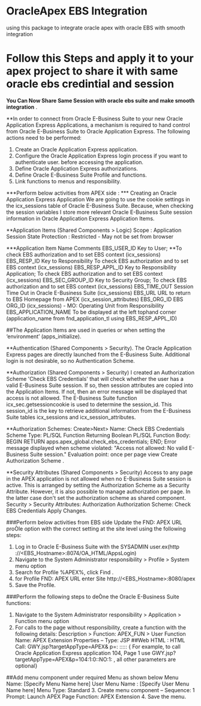 # OracleApex EBS Integration
using this  package to integrate oracle apex with oracle EBS with smooth integration 
# Follow this Steps  and apply it to your apex project to share it with same oracle ebs credintial and session 
**You Can Now Share Same Session with oracle ebs suite  and make smooth integration** .

**In order to connect from Oracle E-Business Suite to your new Oracle Application Express
Applications, a mechanism is required to hand control from Oracle E-Business Suite to
Oracle Application Express. The following actions need to be performed:

1. Create an Oracle Application Express application.
2. Configure  the Oracle Application Express login process if you want to authenticate user.
before accessing the application.
3. Define Oracle Application Express authorizations.
4. Define Oracle E-Business Suite Profile and functions.
5. Link functions to menus and responsibility.

***Perform below activities from APEX side :
***  Creating an Oracle Application Express Application
We are going to use the cookie settings in the icx_sessions table of Oracle E-Business Suite.
Because, when checking the session variables I store more relevant Oracle E-Business
Suite session information in Oracle Application Express Application Items.

**Application Items (Shared Components > Logic)
Scope : Application
Session State Protection : Restricted - May not be set from browser

***Application Item Name Comments
EBS_USER_ID Key to User; 
**To check EBS authorization and to set EBS context
(icx_sessions)
EBS_RESP_ID Key to Responsibility 
To check EBS authorization and to set EBS context (icx_sessions)
EBS_RESP_APPL_ID Key to Responsibility Application;
To check EBS authorization and to set EBS context (icx_sessions)
EBS_SEC_GROUP_ID Key to Security Group; 
To check EBS authorization and to set EBS
context (icx_sessions)
EBS_TIME_OUT Session Time Out in Oracle E-Business Suite (icx_sessions)
EBS_URL URL to return to EBS Homepage from APEX (icx_session_attributes)
EBS_ORG_ID EBS ORG_ID (icx_sessions) - MO: Operating Unit from Responsibility
EBS_APPLICATION_NAME To be displayed at the left tophand corner (application_name from fnd_application_tl using EBS_RESP_APPL_ID)

##The Application Items are used in queries or when setting the ‘environment’
(apps_initialize).


**Authentication (Shared Components > Security).
The Oracle Application Express pages are directly launched from the E-Business Suite.
Additional login is not desirable, so no Authentication Scheme.

**Authorization (Shared Components > Security)
I created an Authorization Scheme 'Check EBS Credentials' that will check whether the user
has a valid E-Business Suite session. If so, then session attributes are copied into the
Application Items. If not, then an error message will be displayed that access is not
allowed. The E-Business Suite function icx_sec.getsessioncookie is used to determine the
session_id. This session_id is the key to retrieve additional information from the E-Business
Suite tables icx_sessions and icx_session_attributes.

**Authorization Schemes: Create>Next>
Name: Check EBS Credentials
Scheme Type: PL/SQL Function Returning Boolean
PL/SQL Function Body:
BEGIN
RETURN apps.apex_global.check_ebs_credentials;
END;
Error message displayed when scheme violated: "Access not allowed: No valid E-Business Suite session."
Evaluation point: once per page view Create Authorization Scheme .

**Security Attributes (Shared Components > Security)
Access to any page in the APEX application is not allowed when no E-Business Suite session
is active. This is arranged by setting the Authorization Scheme as a Security Attribute.
However, it is also possible to manage authorization per page. In the latter case don't set
the authorization scheme as shared component.
Security > Security Attributes: Authorization
Authorization Scheme: Check EBS Credentials
Apply Changes.


###Perform below activities from EBS side
Update the FND: APEX URL proÒle option with the correct setting at the
site level using the following steps:

1. Log in to Oracle E-Business Suite with the SYSADMIN user.ex(http ://<EBS_Hostname>:8074/OA_HTML/AppsLogin)
2. Navigate to the System Administrator responsibility > Profile > System menu option
3. Search for Profile %APEX%, click Find . 
4. for Profile FND: APEX URL enter Site http://<EBS_Hostname>:8080/apex
5. Save the Profile.

###Perform the following steps to deÒne the Oracle E-Business Suite functions:

1. Navigate to the System Administrator responsibility > Application > Function menu
option
2. For calls to the page without responsibility, create a function with the following details:
Description > Function: APEX_FUN > User Function Name: APEX Extension Properties –  Type: JSP
##Web HTML : HTML Call: GWY.jsp?targetAppType=APEX& p=<APEX Application Id>:
<APEX Page>:<Session>:<Request>:<Debug>:<Clear Cache>:<Parameter Pairs>
{ For example, to call Oracle Application Express application 104, Page 1
use GWY.jsp?targetAppType=APEX&p=104:1:0::NO:1: , all other parameters are
optional}
  
 ##Add menu component under required Menu as shown below
 Menu Name: [Specify Menu Name here]
User Menu Name : [Specify User Menu Name here]
Menu Type: Standard
3. Create menu component –
Sequence: 1
Prompt: Launch APEX Page
Function: APEX Extension
4. Save the menu.
  










